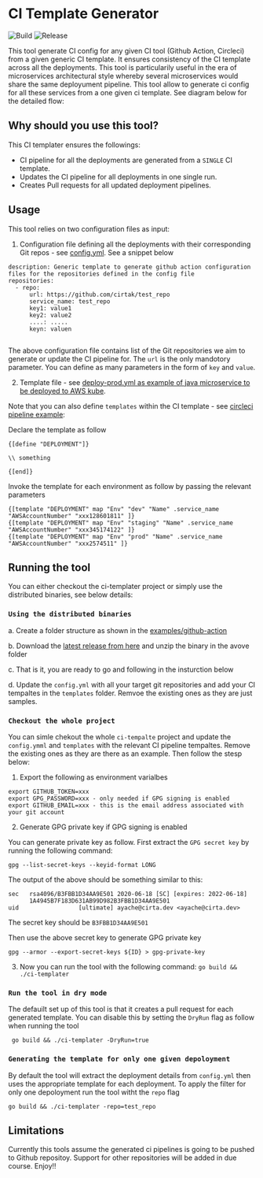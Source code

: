 # CI Template Generator
![Build](https://github.com/akhettar/ci-templater/workflows/Master/badge.svg)
![Release](https://github.com/akhettar/ci-templater/workflows/Release/badge.svg)

This tool generate CI config for any given CI tool (Github Action, Circleci) from a given generic CI template. It ensures consistency of the CI template across all the deployments. This tool is particularily useful in the era of microservices architectural style whereby several microservices would share the same deployument pipeline. This tool allow to generate ci config for all these services from a one given ci template. See diagram below for the detailed flow:



## Why should you use this tool?

This CI templater ensures the followings:

* CI pipeline for all the deployments are generated from a `SINGLE` CI template. 
* Updates the CI pipeline for all deployments in one single run.
* Creates Pull requests for all updated deployment pipelines.


## Usage

This tool relies on two configuration files as input:

1. Configuration file defining all the deployments with their corresponding Git repos - see [config.yml](config.yml). See a snippet below

```
description: Generic template to generate github action configuration files for the repositories defined in the config file
repositories:
  - repo:
      url: https://github.com/cirtak/test_repo
      service_name: test_repo
      key1: value1
      key2: value2
      ....: .....
      keyn: valuen
  
```      

The above configuration file contains list of the Git repositories we aim to generate or update the CI pipeline for. The `url` is the only mandotory parameter. You can define as many parameters in the form of `key` and `value`.


2. Template file - see [deploy-prod.yml as example of java microservice to be deployed to AWS kube](templates/deploy-prod.yml).


Note that you can also define `templates` within the CI template - see [circleci pipeline example](templates/circleci-template.yml):

Declare the template as follow

```
{[define "DEPLOYMENT"]}

\\ something

{[end]}
```

Invoke the template for each environment as follow by passing the relevant parameters

```
{[template "DEPLOYMENT" map "Env" "dev" "Name" .service_name  "AWSAccountNumber" "xxx128601811" ]}
{[template "DEPLOYMENT" map "Env" "staging" "Name" .service_name "AWSAccountNumber" "xxx345174122" ]}
{[template "DEPLOYMENT" map "Env" "prod" "Name" .service_name  "AWSAccountNumber" "xxx2574511" ]}
```

## Running the tool

You can either checkout the ci-templater project or simply use the distributed binaries, see below details:

### `Using the distributed binaries`

a. Create a folder structure as shown in the [examples/github-action](examples/github-action) 

b. Download the [latest release from here](https://github.com/akhettar/ci-templater/releases/) and unzip the binary in the avove folder

c. That is it, you are ready to go and following in the insturction below

d. Update the `config.yml` with all your target git repositories and add your CI tempaltes in the `templates` folder. Remvoe the existing ones as they are just samples.


### `Checkout the whole project`

You can simle chekout the whole `ci-tempalte` project and update the `config.ymml` and `templates` with the relevant CI pipeline tempaltes. Remove the existing ones as they are there as an example. Then follow the stesp below:


1. Export the following as environment varialbes

```
export GITHUB_TOKEN=xxx
export GPG_PASSWORD=xxx - only needed if GPG signing is enabled
export GITHUB_EMAIL=xxx - this is the email address associated with your git account
```


2. Generate GPG private key if GPG signing is enabled

You can generate private key as follow. First extract the `GPG secret key` by running the following command: 

`gpg --list-secret-keys --keyid-format LONG`

The output of the above should be something similar to this:

```
sec   rsa4096/B3FBB1D34AA9E501 2020-06-18 [SC] [expires: 2022-06-18]
      1A4945B7F183D631AB99D982B3FBB1D34AA9E501
uid                 [ultimate] ayache@cirta.dev <ayache@cirta.dev>
```

The secret key should be `B3FBB1D34AA9E501`


Then use the above secret key to generate GPG private key

```
gpg --armor --export-secret-keys ${ID} > gpg-private-key 
```

3. Now you can run the tool with the following command: `go build && ./ci-templater`


### `Run the tool in dry mode`

The defauilt set up of this tool is that it creates a pull request for each generated template. You can disable this by setting the `DryRun` flag as follow when running the tool

` go build && ./ci-templater -DryRun=true`


### `Generating the template for only one given depoloyment`

By default the tool will extract the deployment details from `config.yml` then uses the appropriate template for each deployment. To apply the filter for only one depoloyment run the tool witht the `repo` flag

`go build && ./ci-templater -repo=test_repo`


## Limitations

Currently this tools assume the generated ci pipelines is going to be pushed to Github repositoy. Support for other repositories will be added in due course. Enjoy!!



